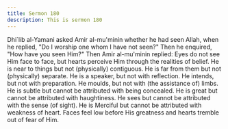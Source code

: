 ```yaml
---
title: Sermon 180
description: This is sermon 180
---
```


Dhi`lib al-Yamani asked Amir al-mu'minin whether he had seen Allah, when he replied,
"Do I worship one whom I have not seen?" Then he enquired, "How have you seen
Him?" Then Amir al-mu'minin replied:
Eyes do not see Him face to face, but hearts perceive Him through the realities of belief. He is
near to things but not (physically) contiguous. He is far from them but not (physically)
separate. He is a speaker, but not with reflection. He intends, but not with preparation. He
moulds, but not with (the assistance of) limbs.
He is subtle but cannot be attributed with being concealed. He is great but cannot be attributed
with haughtiness. He sees but cannot be attributed with the sense (of sight).
He is Merciful but cannot be attributed with weakness of heart. Faces feel low before His
greatness and hearts tremble out of fear of Him.